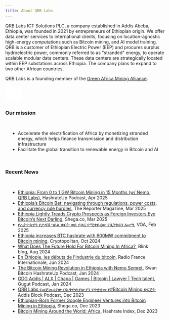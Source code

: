 ```yaml
---
title: About QRB Labs
---
```


QRB Labs ICT Solutions PLC, a company established in Addis Abeba, Ethiopia, was founded in 2021 by entrepreneurs of Ethiopian origin. We offer data center services to international clients, focusing on location-agnostic high-energy computations such as Bitcoin mining, and AI model training. QRB is a customer of Ethiopian Electric Power (EEP) and procures surplus hydroelectric power, commonly referred to as "stranded" energy,  to operate scalable modular data centers. These data centers are strategically located within EEP substations across Ethiopia. The company plans to expand to two other African countries. 

QRB Labs is a founding member of the [Green Africa Mining Alliance](http://gama.africa/).

<a href="http://gama.africa">
<img src="images/gama_logo.svg" width="50px" />
</a>

### Our mission
<div style="padding: 16px"> 
 <ul>
  <li> Accelerate the electrification of Africa by monetizing stranded energy, which helps finance transmission and distribution infrastructure</li> 
  <li>Facilitate the global transition to renewable energy in Bitcoin and AI</li>
 </ul>
</div>


### Recent News
<div style="padding: 16px">
 <ul>
<li><a href="https://www.youtube.com/watch?v=fg2HFe098oU">Ethiopia: From 0 to 1 GW Bitcoin Mining in 15 Months (w/ Nemo, QRB Labs)</a>, HashrateUp Podcast, Apr 2025</li>
<li><a href="https://thereportermagazines.com/3736/">Ethiopia’s Bitcoin Bet: navigating through regulations, power costs, and currency rule hurdles</a>, The Reporter Magazine, Mar 2025</li>
<li><a href="https://shega.co/news/ethiopia-lightly-treads-crypto-prospects-as-foreign-investors-eye-bitcoins-next-darling">Ethiopia Lightly Treads Crypto Prospects as Foreign Investors Eye Bitcoin’s Next Darling</a>, Shega.co, Mar 2025</li>
<li><a href="https://amharic.voanews.com/a/voa-amharic-can-ethiopia-provid-the-electric-need-for-bitcoinminig/7987868.html">የኢትዮጵያን የታዳሽ ኀይል ሀብት ወደ ዶላር የሚቀይረው የቢትኮይን አሠሣ</a>, VOA, Feb 2025</li>
<li><a href="https://www.mitrade.com/insights/news/live-news/article-3-401884-20241009">Ethiopia increases BTC hashrate with 600MW commitment to Bitcoin mining</a>, Cryptopolitan, Oct 2024</li>
  <li><a href="https://www.blink.sv/blog/what-does-the-future-hold-for-bitcoin-mining-in-africa-powerful-projects-inside-part-ii">What Does The Future Hold For Bitcoin Mining In Africa?</a>, Blink blog, Aug 2024</li>
<li><a href="https://www.rfi.fr/fr/podcasts/afrique-%C3%A9conomie/20240620-en-%C3%A9thiopie-les-d%C3%A9buts-de-l-industrie-du-bitcoin">En Éthiopie, les débuts de l'industrie du bitcoin</a>, Radio France Internationale, Jun 2024</li>
 <li><a href="https://www.youtube.com/watch?v=zRuB1F7jtwQ">The Bitcoin Mining Revolution in Ethiopia with Nemo Semret</a>, Swan Bitcoin HashrateUp Podcast, Jan 2024</li>
 <li><a href="https://www.youtube.com/watch?v=YGgdXG1PyyY&t=403s">GDG Addis | ALX | Chapa | Games | Bitcoin | Lawyer | Tech talent</a>, Gugut Podcast, Jan 2024</li>
 <li><a href="https://www.youtube.com/watch?v=xgljSNabbEA">QRB Labs የመጀመሪያው በኢትዮጵያውያን የተቋቋመ የ#Bitcoin Mining ድርጅት</a>, Addis Block Podcast, Dec 2023</li>
  <li><a href="https://shega.co/post/ethiopian-born-former-google-engineer-ventures-into-bitcoin-mining-in-ethiopia/">Ethiopian-Born Former Google Engineer Ventures into Bitcoin Mining in Ethiopia</a>, Shega.co, Dec 2023</li>
  <li><a href="https://hashrateindex.com/blog/bitcoin-mining-around-the-world-africa/">Bitcoin Mining Around the World: Africa</a>, Hashrate Index, Dec 2023</li>
 </ul>
</div>
